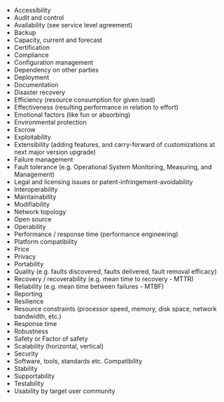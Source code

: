 
* Accessibility
* Audit and control
* Availability (see service level agreement)
* Backup
* Capacity, current and forecast
* Certification
* Compliance
* Configuration management
* Dependency on other parties
* Deployment
* Documentation
* Disaster recovery
* Efficiency (resource consumption for given load)
* Effectiveness (resulting performance in relation to effort)
* Emotional factors (like fun or absorbing)
* Environmental protection
* Escrow
* Exploitability
* Extensibility (adding features, and carry-forward of customizations at next major version upgrade)
* Failure management
* Fault tolerance (e.g. Operational System Monitoring, Measuring, and Management)
* Legal and licensing issues or patent-infringement-avoidability
* Interoperability
* Maintainability
* Modifiability
* Network topology
* Open source
* Operability
* Performance / response time (performance engineering)
* Platform compatibility
* Price
* Privacy
* Portability
* Quality (e.g. faults discovered, faults delivered, fault removal efficacy)
* Recovery / recoverability (e.g. mean time to recovery - MTTR)
* Reliability (e.g. mean time between failures - MTBF)
* Reporting
* Resilience
* Resource constraints (processor speed, memory, disk space, network bandwidth, etc.)
* Response time
* Robustness
* Safety or Factor of safety
* Scalability (horizontal, vertical)
* Security
* Software, tools, standards etc. Compatibility
* Stability
* Supportability
* Testability
* Usability by target user community
